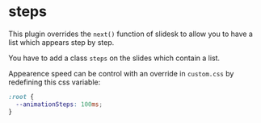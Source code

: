 # steps

This plugin overrides the `next()` function of slidesk to allow you to have a list which appears step by step.

You have to add a class `steps` on the slides which contain a list.

Appearence speed can be control with an override in `custom.css` by redefining this css variable:

```css
:root {
  --animationSteps: 100ms;
}
```
